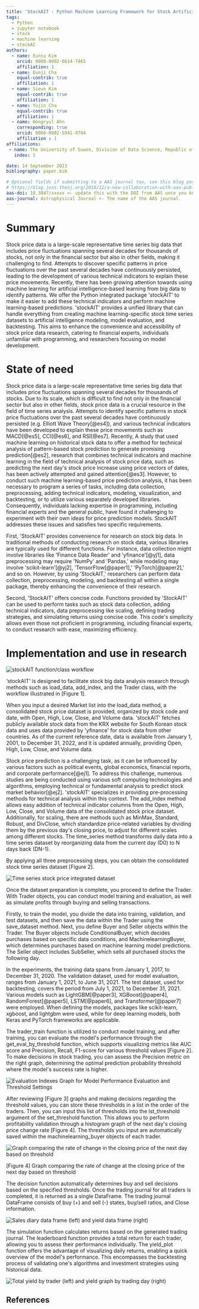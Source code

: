 ```yaml
---
title: 'StockAIT : Python Machine Learning Framework for Stock Artificial Intelligence Trader'
tags:
  - Python
  - jupyter notebook
  - stock
  - machine learning 
  - stockAI 
authors:
  - name: Eunsu Kim
    orcid: 0000-0002-6614-7465
    affiliation: 1
  - name: Eunji Cha
    equal-contrib: true 
    affiliation: 1
  - name: Sieun Kim
    equal-contrib: true
    affiliation: 1
  - name: Yujin Cha
    equal-contrib: true
    affiliation: 1
  - name: Hongryul Ahn
    corresponding: true 
    orcid: 0000-0002-5941-9784
    affiliation : 1
affiliations:
 - name: The University of Suwon, Division of Data Science, Republic of Korea
   index: 1

date: 14 September 2023
bibliography: paper.bib

# Optional fields if submitting to a AAS journal too, see this blog post:
# https://blog.joss.theoj.org/2018/12/a-new-collaboration-with-aas-publishing
aas-doi: 10.3847/xxxxx <- update this with the DOI from AAS once you know it.
aas-journal: Astrophysical Journal <- The name of the AAS journal.
---
```




# Summary

Stock price data is a large-scale representative time series big data that includes price fluctuations spanning several decades for thousands of stocks, not only in the financial sector but also in other fields, making it challenging to find. Attempts to discover specific patterns in price fluctuations over the past several decades have continuously persisted, leading to the development of various technical indicators to explain these price movements. Recently, there has been growing attention towards using machine learning for artificial intelligence-based learning from big data to identify patterns. We offer the Python integrated package 'stockAIT' to make it easier to add these technical indicators and perform machine learning-based predictions. 'stockAIT' provides a unified library that can handle everything from creating machine learning-specific stock time series datasets to artificial intelligence modeling, model evaluation, and backtesting. This aims to enhance the convenience and accessibility of stock price data research, catering to financial experts, individuals unfamiliar with programming, and researchers focusing on model development.



# State of need 

Stock price data is a large-scale representative time series big data that includes price fluctuations spanning several decades for thousands of stocks. Due to its scale, which is difficult to find not only in the financial sector but also in other fields, stock price data is a crucial resource in the field of time series analysis. Attempts to identify specific patterns in stock price fluctuations over the past several decades have continuously persisted (e.g. Elliott Wave Theory[@es4]), and various technical indicators have been developed to explain these price movements such as MACD[@es5], CCI[@es6], and RSI[@es7]. Recently, A study that used machine learning on historical stock data to offer a method for technical analysis of pattern-based stock prediction to generate promising prediction[@es2], research that combines technical indicators and machine learning in the field of technical analysis of stock price data, such as predicting the next day's stock price increase using price vectors of dates, has been actively attempted and gained attention[@es3]. However, to conduct such machine learning-based price prediction analysis, it has been necessary to program a series of tasks, including data collection, preprocessing, adding technical indicators, modeling, visualization, and backtesting, or to utilize various separately developed libraries. Consequently, individuals lacking expertise in programming, including financial experts and the general public, have found it challenging to experiment with their own ideas for price prediction models. StockAIT addresses these issues and satisfies two specific requirements.

First, 'StockAIT' provides convenience for research on stock big data. In traditional methods of conducting research on stock data, various libraries are typically used for different functions. For instance, data collection might involve libraries like 'Finance Data Reader' and 'yfinance'[@yj1], data preprocessing may require 'NumPy' and 'Pandas,' while modeling may involve 'scikit-learn'[@yj2], 'TensorFlow[@paper1],' 'PyTorch[@paper2],' and so on. However, by using 'StockAIT,' researchers can perform data collection, preprocessing, modeling, and backtesting all within a single package, thereby enhancing the convenience of their research.

Second, 'StockAIT' offers concise code. Functions provided by 'StockAIT' can be used to perform tasks such as stock data collection, adding technical indicators, data preprocessing like scaling, defining trading strategies, and simulating returns using concise code. This code's simplicity allows even those not proficient in programming, including financial experts, to conduct research with ease, maximizing efficiency.






# Implementation and use in research 

![stockAIT function/class workflow](../image/FIGURE1.PNG)


‘stockAIT’ is designed to facilitate stock big data analysis research through methods such as load_data, add_index, and the Trader class, with the workflow illustrated in [Figure 1].


When you input a desired Market list into the load_data method, a consolidated stock price dataset is provided, organized by stock code and date, with Open, High, Low, Close, and Volume data. 'stockAIT' fetches publicly available stock data from the KRX website for South Korean stock data and uses data provided by 'yfinance' for stock data from other countries. As of the current reference date, data is available from January 1, 2001, to December 31, 2022, and it is updated annually, providing Open, High, Low, Close, and Volume data.


Stock price prediction is a challenging task, as it can be influenced by various factors such as political events, global economics, financial reports, and corporate performance[@ej1]. To address this challenge, numerous studies are being conducted using various soft computing technologies and algorithms, employing technical or fundamental analysis to predict stock market behavior[@ej2]. 'stockAIT' specializes in providing pre-processing methods for technical analysis within this context. The add_index method allows easy addition of technical indicator columns from the Open, High, Low, Close, and Volume data of the consolidated stock price dataset. Additionally, for scaling, there are methods such as MinMax, Standard, Robust, and DivClose, which standardize price-related variables by dividing them by the previous day's closing price, to adjust for different scales among different stocks. The time_series method transforms daily data into a time series dataset by reorganizing data from the current day (D0) to N days back (DN-1).


By applying all three preprocessing steps, you can obtain the consolidated stock time series dataset [Figure 2].


![Time series stock price integrated dataset](../image/FIGURE2.PNG)


Once the dataset preparation is complete, you proceed to define the Trader. With Trader objects, you can conduct model training and evaluation, as well as simulate profits through buying and selling transactions.


Firstly, to train the model, you divide the data into training, validation, and test datasets, and then save the data within the Trader using the save_dataset method. Next, you define Buyer and Seller objects within the Trader. The Buyer objects include ConditionalBuyer, which decides purchases based on specific data conditions, and MachinelearningBuyer, which determines purchases based on machine learning model predictions. The Seller object includes SubSeller, which sells all purchased stocks the following day.


In the experiments, the training data spans from January 1, 2017, to December 31, 2020. The validation dataset, used for model evaluation, ranges from January 1, 2021, to June 31, 2021. The test dataset, used for backtesting, covers the period from July 1, 2021, to December 31, 2021. Various models such as LightGBM[@paper3], XGBoost[@paper4], RandomForest[@paper5], LSTM[@paper6], and Transformer[@paper7] were employed. When defining the models, packages like scikit-learn, xgboost, and lightgbm were used, while for deep learning models, both Keras and PyTorch frameworks are applicable.


The trader_train function is utilized to conduct model training, and after training, you can evaluate the model's performance through the get_eval_by_threshold function, which supports visualizing metrics like AUC score and Precision, Recall, F1-score for various threshold values [Figure 2]. To make decisions in stock trading, you can assess the Precision metric on the right graph, determining the optimal prediction probability threshold where the model's success rate is higher.


![Evaluation Indexes Graph for Model Performance Evaluation and Threshold Settings](../image/FIGURE3.PNG)

After reviewing [Figure 3] graphs and making decisions regarding the threshold values, you can store these thresholds in a list in the order of the traders. Then, you can input this list of thresholds into the lst_threshold argument of the set_threshold function. This allows you to perform profitability validation through a histogram graph of the next day's closing price change rate [Figure 4]. The thresholds you input are automatically saved within the machinelearning_buyer objects of each trader.

![Graph comparing the rate of change in the closing price of the next day based on threshold](../image/FIGURE4.png)


[Figure 4] Graph comparing the rate of change at the closing price of the next day based on threshold

The decision function automatically determines buy and sell decisions based on the specified thresholds. Once the trading journal for all traders is completed, it is returned as a single DataFrame. The trading journal DataFrame consists of buy (+) and sell (-) states, buy/sell ratios, and Close information.

![Sales diary data frame (left) and yield data frame (right)](../image/FIGURE5.PNG)


The simulation function calculates returns based on the generated trading journal. The leaderboard function provides a total return for each trader, allowing you to assess their performance individually. The yield_plot function offers the advantage of visualizing daily returns, enabling a quick overview of the model's performance. This encompasses the backtesting process of validating one's algorithms and investment strategies using historical data.


![Total yield by trader (left) and yield graph by trading day (right)](../image/FIGURE6.PNG)




## References
